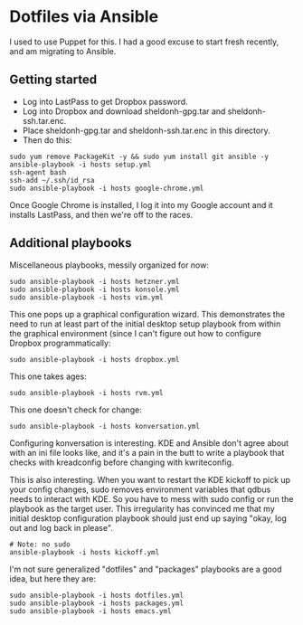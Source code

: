 # Dotfiles via Ansible

I used to use Puppet for this. I had a good excuse to start fresh recently, and am migrating to Ansible.

## Getting started

* Log into LastPass to get Dropbox password.
* Log into Dropbox and download sheldonh-gpg.tar and sheldonh-ssh.tar.enc.
* Place sheldonh-gpg.tar and sheldonh-ssh.tar.enc in this directory.
* Then do this:

```
sudo yum remove PackageKit -y && sudo yum install git ansible -y
ansible-playbook -i hosts setup.yml
ssh-agent bash
ssh-add ~/.ssh/id_rsa
sudo ansible-playbook -i hosts google-chrome.yml
```

Once Google Chrome is installed, I log it into my Google account
and it installs LastPass, and then we're off to the races.

## Additional playbooks

Miscellaneous playbooks, messily organized for now:

```
sudo ansible-playbook -i hosts hetzner.yml
sudo ansible-playbook -i hosts konsole.yml
sudo ansible-playbook -i hosts vim.yml
```

This one pops up a graphical configuration wizard. This demonstrates the need to run at least part of the
initial desktop setup playbook from within the graphical environment (since I can't figure out how to
configure Dropbox programmatically:

```
sudo ansible-playbook -i hosts dropbox.yml
```

This one takes ages:

```
sudo ansible-playbook -i hosts rvm.yml
```

This one doesn't check for change:

```
sudo ansible-playbook -i hosts konversation.yml
```

Configuring konversation is interesting. KDE and Ansible don't agree about with an ini file looks like,
and it's a pain in the butt to write a playbook that checks with kreadconfig before changing with kwriteconfig.

This is also interesting. When you want to restart the KDE kickoff to pick up your config changes, sudo
removes environment variables that qdbus needs to interact with KDE. So you have to mess with sudo config
or run the playbook as the target user. This irregularity has convinced me that my initial desktop
configuration playbook should just end up saying "okay, log out and log back in please".

```
# Note: no sudo
ansible-playbook -i hosts kickoff.yml
```

I'm not sure generalized "dotfiles" and "packages" playbooks are a good idea, but here they are:

```
sudo ansible-playbook -i hosts dotfiles.yml
sudo ansible-playbook -i hosts packages.yml
sudo ansible-playbook -i hosts emacs.yml
```
